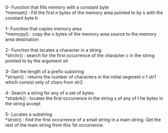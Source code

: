 0- Function that fills memory with a constant byte</br>
	*memset() : Fill the first n bytes of the memory area pointed to by
s with the constant byte b</br></br>
1- Function that copies memory area</br>
	*memcpy() : copy the n bytes of the memory area source to the memory
area destination</br></br>
2- Function that locates a character in a string</br>
	*strchr() : search for the first occurrence of the character c in
the string pointed to by the argument str</br></br>
3- Get the length of a prefix substring</br>
	*strspn() : returns the number of characters in the initial segment o
f str1 which consist only of chars from str2</br></br>
4- Search a string for any of a set of bytes</br>
	*strpbrk() : locates the first occurrence in the string s of any of t
he bytes in the string accept</br></br>
5- Locates a substring</br>
	*strstr() : find the first occurrence of a small string in a main
string. Get the rest of the main string from this 1st occurrence.</br></br>

